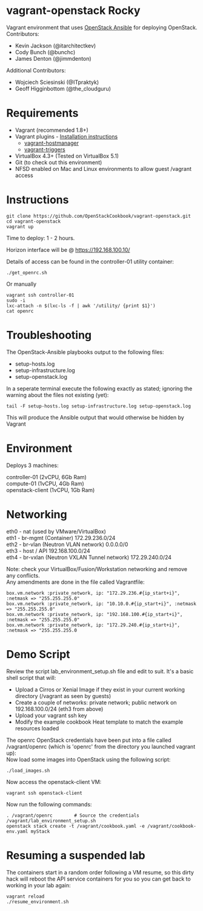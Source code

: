 # vagrant-openstack Rocky
Vagrant environment that uses [OpenStack Ansible](https://github.com/openstack/openstack-ansible) for deploying OpenStack.<br>
Contributors:
- Kevin Jackson (@itarchitectkev)
- Cody Bunch (@bunchc)
- James Denton (@jimmdenton)

Additional Contributors:
- Wojciech Sciesinski (@ITpraktyk)
- Geoff Higginbottom (@the_cloudguru)

<!---
# View the demo!
[![Vagrant Up Demo](https://asciinema.org/a/sPAcxfGUSAYsDJy9LTXGZoLR1.png)](https://asciinema.org/a/sPAcxfGUSAYsDJy9LTXGZoLR1)
-->

# Requirements
- Vagrant (recommended 1.8+)
- Vagrant plugins - [Installation instructions](https://www.vagrantup.com/docs/plugins/usage.html)
  - [vagrant-hostmanager](https://github.com/devopsgroup-io/vagrant-hostmanager)  
  - [vagrant-triggers](https://github.com/emyl/vagrant-triggers)
- VirtualBox 4.3+ (Tested on VirtualBox 5.1)
- Git (to check out this environment)
- NFSD enabled on Mac and Linux environments to allow guest /vagrant access

# Instructions
```
git clone https://github.com/OpenStackCookbook/vagrant-openstack.git
cd vagrant-openstack
vagrant up
```

Time to deploy: 1 - 2 hours.

Horizon interface will be @ https://192.168.100.10/

Details of access can be found in the controller-01 utility container:

```
./get_openrc.sh
```
Or manually
```
vagrant ssh controller-01
sudo -i
lxc-attach -n $(lxc-ls -f | awk '/utility/ {print $1}')
cat openrc
```

# Troubleshooting
The OpenStack-Ansible playbooks output to the following files:
- setup-hosts.log
- setup-infrastructure.log
- setup-openstack.log

In a seperate terminal execute the following exactly as stated; ignoring the warning about the files not existing (yet):
```
tail -F setup-hosts.log setup-infrastructure.log setup-openstack.log
```
This will produce the Ansible output that would otherwise be hidden by Vagrant

# Environment
Deploys 3 machines:

controller-01 (2vCPU, 6Gb Ram)<br>
compute-01 (1vCPU, 4Gb Ram)<br>
openstack-client (1vCPU, 1Gb Ram)<br>

# Networking
eth0 - nat (used by VMware/VirtualBox)<br>
eth1 - br-mgmt (Container) 172.29.236.0/24<br>
eth2 - br-vlan (Neutron VLAN network) 0.0.0.0/0<br>
eth3 - host / API 192.168.100.0/24<br>
eth4 - br-vxlan (Neutron VXLAN Tunnel network) 172.29.240.0/24<br>

Note: check your VirtualBox/Fusion/Workstation networking and remove any conflicts.<br>
Any amendments are done in the file called Vagrantfile:<br>

```
box.vm.network :private_network, ip: "172.29.236.#{ip_start+i}", :netmask => "255.255.255.0"
box.vm.network :private_network, ip: "10.10.0.#{ip_start+i}", :netmask => "255.255.255.0"
box.vm.network :private_network, ip: "192.168.100.#{ip_start+i}", :netmask => "255.255.255.0"
box.vm.network :private_network, ip: "172.29.240.#{ip_start+i}", :netmask => "255.255.255.0
```

# Demo Script
Review the script lab_environment_setup.sh file and edit to suit. It's a basic shell script that will:
- Upload a Cirros or Xenial Image if they exist in your current working directory (/vagrant as seen by guests)
- Create a couple of networks: private network; public network on 192.168.100.0/24 (eth3 from above)
- Upload your vagrant ssh key
- Modify the example cookbook Heat template to match the example resources loaded

The openrc OpenStack credentials have been put into a file called /vagrant/openrc (which is 'openrc' from the directory you launched vagrant up):<br>
Now load some images into OpenStack using the following script:
```
./load_images.sh
```
Now access the openstack-client VM:
```
vagrant ssh openstack-client
```
Now run the following commands:
```
. /vagrant/openrc        # Source the credentials
/vagrant/lab_environment_setup.sh
openstack stack create -t /vagrant/cookbook.yaml -e /vagrant/cookbook-env.yaml myStack
```
# Resuming a suspended lab
The containers start in a random order following a VM resume, so this dirty hack will reboot the API service containers for you so you can get back to working in your lab again:
```
vagrant reload
./resume_environment.sh
```

